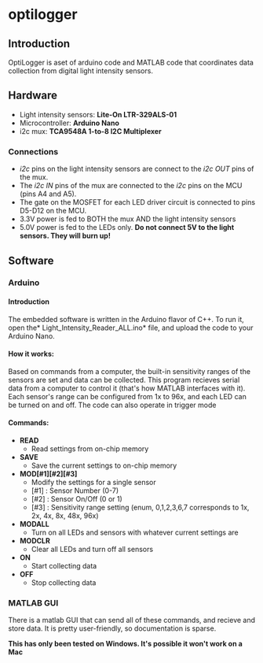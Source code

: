 # optilogger

## Introduction
OptiLogger is aset of arduino code and MATLAB code that coordinates data collection from digital light intensity sensors.

## Hardware
- Light intensity sensors: **Lite-On LTR-329ALS-01**
- Microcontroller: **Arduino Nano**
- i2c mux: **TCA9548A 1-to-8 I2C Multiplexer**

### Connections
- *i2c* pins on the light intensity sensors are connect to the *i2c OUT* pins of the mux.
- The *i2c IN* pins of the mux are connected to the *i2c* pins on the MCU (pins A4 and A5).
- The gate on the MOSFET for each LED driver circuit is connected to pins D5-D12 on the MCU.
- 3.3V power is fed to BOTH the mux AND the light intensity sensors
- 5.0V power is fed to the LEDs only. **Do not connect 5V to the light sensors. They will burn up!**

## Software
### Arduino
#### Introduction
The embedded software is written in the Arduino flavor of C++.
To run it, open the* Light_Intensity_Reader_ALL.ino* file, and upload the code to your Arduino Nano.

#### How it works:
Based on commands from a computer, the built-in sensitivity ranges of the sensors are set and data can be collected. This program recieves serial data from a computer to control it (that's how MATLAB interfaces with it). Each sensor's range can be configured from 1x to 96x, and each LED can be turned on and off. The code can also operate in trigger mode

#### Commands:
- **READ**
	- Read settings from on-chip memory
- **SAVE**
	- Save the current settings to on-chip memory
- **MOD[#1][#2][#3]**
	- Modify the settings for a single sensor
	- [#1] : Sensor Number (0-7)
	- [#2] : Sensor On/Off (0 or 1)
	- [#3] : Sensitivity range setting (enum, 0,1,2,3,6,7 corresponds to 1x, 2x, 4x, 8x, 48x, 96x)
- **MODALL**
	- Turn on all LEDs and sensors with whatever current settings are
- **MODCLR**
	- Clear all LEDs and turn off all sensors
- **ON**
	- Start collecting data
- **OFF**
	- Stop collecting data

### MATLAB GUI
There is a matlab GUI that can send all of these commands, and recieve and store data. It is pretty user-friendly, so documentation is sparse.

**This has only been tested on Windows. It's possible it won't work on a Mac**



